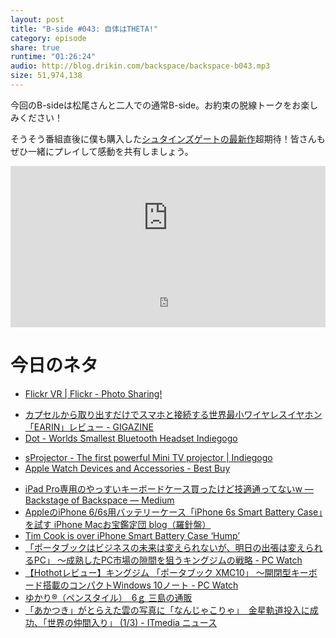 ```yaml
---
layout: post
title: "B-side #043: 自体はTHETA!"
category: episode
share: true
runtime: "01:26:24"
audio: http://blog.drikin.com/backspace/backspace-b043.mp3
size: 51,974,138
---
```


今回のB-sideは松尾さんと二人での通常B-side。お約束の脱線トークをお楽しみください！

そうそう番組直後に僕も購入した[シュタインズゲートの最新作](http://www.amazon.co.jp/gp/product/B0109TSE36/ref=as_li_ss_tl?ie=UTF8&camp=247&creative=7399&creativeASIN=B0109TSE36&linkCode=as2&tag=driftking-22)超期待！皆さんもぜひ一緒にプレイして感動を共有しましょう。

<iframe width="100%" height="166" scrolling="no" frameborder="no" src="https://w.soundcloud.com/player/?url=https%3A//api.soundcloud.com/tracks/236913867&amp;color=ff5500&amp;auto_play=false&amp;hide_related=false&amp;show_comments=true&amp;show_user=true&amp;show_reposts=false"></iframe>
<iframe src="http://backspace.fm/subscribes.html" width="100%" height="92" scrolling="no" frameborder="0"></iframe>

# 今日のネタ

* [Flickr VR | Flickr - Photo Sharing!](https://www.flickr.com/vr)
- [カプセルから取り出すだけでスマホと接続する世界最小ワイヤレスイヤホン「EARIN」レビュー - GIGAZINE](http://gigazine.net/news/20151207-earin/)
- [Dot - Worlds Smallest Bluetooth Headset  Indiegogo](https://www.indiegogo.com/projects/dot-world-s-smallest-bluetooth-headset#/)
* [sProjector - The first powerful Mini TV projector | Indiegogo](https://www.indiegogo.com/projects/sprojector-the-first-powerful-mini-tv-projector/x/9650831#/)
* [Apple Watch Devices and Accessories - Best Buy](http://www.bestbuy.com/site/wearable-technology/apple-watch-device-accessories/pcmcat748300489081.c?id=pcmcat748300489081&ref=199&loc=SnlbqrT3b2s&acampID=1&siteID=SnlbqrT3b2s-KEqjjKc99VD_vLRb0Qk.5A)
- [iPad Pro専用のやっすいキーボードケース買ったけど技適通ってないw — Backstage of Backspace — Medium](https://medium.com/backstage-of-backspace/ipad-pro%E5%B0%82%E7%94%A8%E3%81%AE%E3%82%84%E3%81%A3%E3%81%99%E3%81%84%E3%82%AD%E3%83%BC%E3%83%9C%E3%83%BC%E3%83%89%E3%82%B1%E3%83%BC%E3%82%B9%E8%B2%B7%E3%81%A3%E3%81%9F%E3%81%91%E3%81%A9%E6%8A%80%E9%81%A9%E9%80%9A%E3%81%A3%E3%81%A6%E3%81%AA%E3%81%84w-148bdd1bdf6b#.81arg92yi)
- [AppleのiPhone 6/6s用バッテリーケース「iPhone 6s Smart Battery Case」を試す  iPhone  Macお宝鑑定団 blog（羅針盤）](http://www.macotakara.jp/blog/iphone/entry-28746.html)
- [Tim Cook is over iPhone Smart Battery Case ‘Hump’](http://mashable.com/2015/12/09/tim-cook-iphone-smart-battery-case-hump/#Lmrj3nLcFsqB)
- [「ポータブックはビジネスの未来は変えられないが、明日の出張は変えられるPC」 ～成熟したPC市場の隙間を狙うキングジムの戦略 - PC Watch](http://pc.watch.impress.co.jp/docs/news/20151208_734280.html)
- [【Hothotレビュー】キングジム 「ポータブック XMC10」 ～開閉型キーボード搭載のコンパクトWindows 10ノート - PC Watch](http://pc.watch.impress.co.jp/docs/column/hothot/20151208_734116.html)
- [ゆかり®（ペンスタイル）　6ｇ  三島の通販](http://mishimashop.jp/shop/item_detail?category_id=0&amp;item_id=1731595)
- [「あかつき」がとらえた雲の写真に「なんじゃこりゃ」　金星軌道投入に成功、「世界の仲間入り」 (1/3) - ITmedia ニュース](http://www.itmedia.co.jp/news/articles/1512/09/news152.html)

